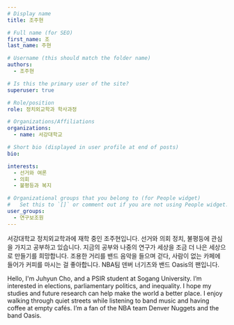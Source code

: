 ```yaml
---
# Display name
title: 조주현

# Full name (for SEO)
first_name: 조
last_name: 주현

# Username (this should match the folder name)
authors:
  - 조주현

# Is this the primary user of the site?
superuser: true

# Role/position
role: 정치외교학과 학사과정

# Organizations/Affiliations
organizations:
  - name: 서강대학교

# Short bio (displayed in user profile at end of posts)
bio:

interests:
  - 선거와 여론
  - 의회
  - 불평등과 복지

# Organizational groups that you belong to (for People widget)
#   Set this to `[]` or comment out if you are not using People widget.
user_groups:
  - 연구보조원
---
```

서강대학교 정치외교학과에 재학 중인 조주현입니다. 선거와 의회 정치, 불평등에 관심을 가지고 공부하고 있습니다. 지금의 공부와 나중의 연구가 세상을 조금 더 나은 세상으로 만들기를 희망합니다. 조용한 거리를 밴드 음악을 들으며 걷다, 사람이 없는 카페에 들어가 커피를 마시는 걸 좋아합니다. NBA팀 덴버 너기츠와 밴드 Oasis의 팬입니다.

Hello, I'm Juhyun Cho, and a PSIR student at Sogang University. I’m interested in elections, parliamentary politics, and inequality. I hope my studies and future research can help make the world a better place. I enjoy walking through quiet streets while listening to band music and having coffee at empty cafés. I’m a fan of the NBA team Denver Nuggets and the band Oasis.